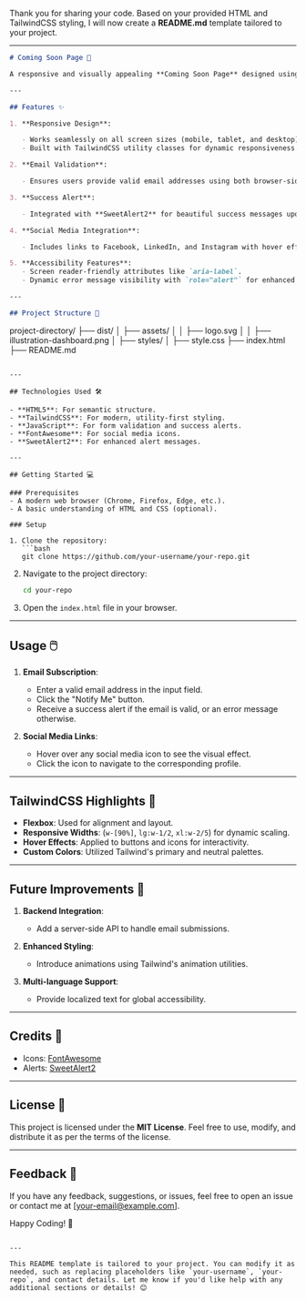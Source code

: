 Thank you for sharing your code. Based on your provided HTML and TailwindCSS styling, I will now create a **README.md** template tailored to your project.

---

```markdown
# Coming Soon Page 🚀

A responsive and visually appealing **Coming Soon Page** designed using **HTML**, **TailwindCSS**, and **JavaScript**. This page is built to collect user email addresses with real-time validation and provides social media links for engagement.

---

## Features ✨

1. **Responsive Design**:

   - Works seamlessly on all screen sizes (mobile, tablet, and desktop).
   - Built with TailwindCSS utility classes for dynamic responsiveness.

2. **Email Validation**:

   - Ensures users provide valid email addresses using both browser-side and custom validation.

3. **Success Alert**:

   - Integrated with **SweetAlert2** for beautiful success messages upon valid submissions.

4. **Social Media Integration**:

   - Includes links to Facebook, LinkedIn, and Instagram with hover effects for enhanced user interaction.

5. **Accessibility Features**:
   - Screen reader-friendly attributes like `aria-label`.
   - Dynamic error message visibility with `role="alert"` for enhanced accessibility.

---

## Project Structure 📂
```

project-directory/
├── dist/
│ ├── assets/
│ │ ├── logo.svg
│ │ ├── illustration-dashboard.png
│ ├── styles/
│ ├── style.css
├── index.html
├── README.md

````

---

## Technologies Used 🛠️

- **HTML5**: For semantic structure.
- **TailwindCSS**: For modern, utility-first styling.
- **JavaScript**: For form validation and success alerts.
- **FontAwesome**: For social media icons.
- **SweetAlert2**: For enhanced alert messages.

---

## Getting Started 💻

### Prerequisites
- A modern web browser (Chrome, Firefox, Edge, etc.).
- A basic understanding of HTML and CSS (optional).

### Setup

1. Clone the repository:
   ```bash
   git clone https://github.com/your-username/your-repo.git
````

2. Navigate to the project directory:

   ```bash
   cd your-repo
   ```

3. Open the `index.html` file in your browser.

---

## Usage 🖱️

1. **Email Subscription**:

   - Enter a valid email address in the input field.
   - Click the "Notify Me" button.
   - Receive a success alert if the email is valid, or an error message otherwise.

2. **Social Media Links**:
   - Hover over any social media icon to see the visual effect.
   - Click the icon to navigate to the corresponding profile.

---

## TailwindCSS Highlights 🌈

- **Flexbox**: Used for alignment and layout.
- **Responsive Widths**: (`w-[90%]`, `lg:w-1/2`, `xl:w-2/5`) for dynamic scaling.
- **Hover Effects**: Applied to buttons and icons for interactivity.
- **Custom Colors**: Utilized Tailwind's primary and neutral palettes.

---

## Future Improvements 🚀

1. **Backend Integration**:

   - Add a server-side API to handle email submissions.

2. **Enhanced Styling**:

   - Introduce animations using Tailwind's animation utilities.

3. **Multi-language Support**:
   - Provide localized text for global accessibility.

---

## Credits 🙌

- Icons: [FontAwesome](https://fontawesome.com/)
- Alerts: [SweetAlert2](https://sweetalert2.github.io/)

---

## License 📜

This project is licensed under the **MIT License**. Feel free to use, modify, and distribute it as per the terms of the license.

---

## Feedback 💬

If you have any feedback, suggestions, or issues, feel free to open an issue or contact me at [your-email@example.com].

Happy Coding! 🚀

```

---

This README template is tailored to your project. You can modify it as needed, such as replacing placeholders like `your-username`, `your-repo`, and contact details. Let me know if you'd like help with any additional sections or details! 😊
```
